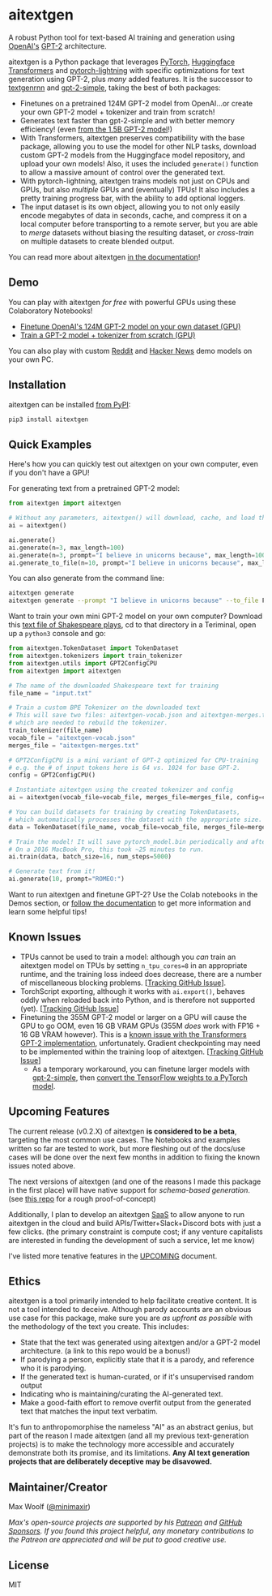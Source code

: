 # aitextgen

A robust Python tool for text-based AI training and generation using [OpenAI's](https://openai.com) [GPT-2](https://openai.com/blog/better-language-models/) architecture.

aitextgen is a Python package that leverages [PyTorch](https://pytorch.org), [Huggingface Transformers](https://github.com/huggingface/transformers) and [pytorch-lightning](https://github.com/PyTorchLightning/pytorch-lightning) with specific optimizations for text generation using GPT-2, plus _many_ added features. It is the successor to [textgenrnn](https://github.com/minimaxir/textgenrnn) and [gpt-2-simple](https://github.com/minimaxir/gpt-2-simple), taking the best of both packages:

- Finetunes on a pretrained 124M GPT-2 model from OpenAI...or create your own GPT-2 model + tokenizer and train from scratch!
- Generates text faster than gpt-2-simple and with better memory efficiency! (even [from the 1.5B GPT-2 model](https://docs.aitextgen.io/tutorials/generate_1_5b/)!)
- With Transformers, aitextgen preserves compatibility with the base package, allowing you to use the model for other NLP tasks, download custom GPT-2 models from the Huggingface model repository, and upload your own models! Also, it uses the included `generate()` function to allow a massive amount of control over the generated text.
- With pytorch-lightning, aitextgen trains models not just on CPUs and GPUs, but also _multiple_ GPUs and (eventually) TPUs! It also includes a pretty training progress bar, with the ability to add optional loggers.
- The input dataset is its own object, allowing you to not only easily encode megabytes of data in seconds, cache, and compress it on a local computer before transporting to a remote server, but you are able to _merge_ datasets without biasing the resulting dataset, or _cross-train_ on multiple datasets to create blended output.

You can read more about aitextgen [in the documentation](https://docs.aitextgen.io/)!

## Demo

You can play with aitextgen _for free_ with powerful GPUs using these Colaboratory Notebooks!

- [Finetune OpenAI's 124M GPT-2 model on your own dataset (GPU)](https://colab.research.google.com/drive/15qBZx5y9rdaQSyWpsreMDnTiZ5IlN0zD?usp=sharing)
- [Train a GPT-2 model + tokenizer from scratch (GPU)](https://colab.research.google.com/drive/144MdX5aLqrQ3-YW-po81CQMrD6kpgpYh?usp=sharing)

You can also play with custom [Reddit](notebooks/reddit_demo.ipynb) and [Hacker News](notebooks/hacker_news_demo.ipynb) demo models on your own PC.

## Installation

aitextgen can be installed [from PyPI](https://pypi.org/project/aitextgen/):

```sh
pip3 install aitextgen
```

## Quick Examples

Here's how you can quickly test out aitextgen on your own computer, even if you don't have a GPU!

For generating text from a pretrained GPT-2 model:

```python
from aitextgen import aitextgen

# Without any parameters, aitextgen() will download, cache, and load the 124M GPT-2 "small" model
ai = aitextgen()

ai.generate()
ai.generate(n=3, max_length=100)
ai.generate(n=3, prompt="I believe in unicorns because", max_length=100)
ai.generate_to_file(n=10, prompt="I believe in unicorns because", max_length=100, temperature=1.2)
```

You can also generate from the command line:

```sh
aitextgen generate
aitextgen generate --prompt "I believe in unicorns because" --to_file False
```

Want to train your own mini GPT-2 model on your own computer? Download this [text file of Shakespeare plays](https://raw.githubusercontent.com/karpathy/char-rnn/master/data/tinyshakespeare/input.txt), cd to that directory in a Teriminal, open up a `python3` console and go:

```python
from aitextgen.TokenDataset import TokenDataset
from aitextgen.tokenizers import train_tokenizer
from aitextgen.utils import GPT2ConfigCPU
from aitextgen import aitextgen

# The name of the downloaded Shakespeare text for training
file_name = "input.txt"

# Train a custom BPE Tokenizer on the downloaded text
# This will save two files: aitextgen-vocab.json and aitextgen-merges.txt,
# which are needed to rebuild the tokenizer.
train_tokenizer(file_name)
vocab_file = "aitextgen-vocab.json"
merges_file = "aitextgen-merges.txt"

# GPT2ConfigCPU is a mini variant of GPT-2 optimized for CPU-training
# e.g. the # of input tokens here is 64 vs. 1024 for base GPT-2.
config = GPT2ConfigCPU()

# Instantiate aitextgen using the created tokenizer and config
ai = aitextgen(vocab_file=vocab_file, merges_file=merges_file, config=config)

# You can build datasets for training by creating TokenDatasets,
# which automatically processes the dataset with the appropriate size.
data = TokenDataset(file_name, vocab_file=vocab_file, merges_file=merges_file, block_size=64)

# Train the model! It will save pytorch_model.bin periodically and after completion.
# On a 2016 MacBook Pro, this took ~25 minutes to run.
ai.train(data, batch_size=16, num_steps=5000)

# Generate text from it!
ai.generate(10, prompt="ROMEO:")
```

Want to run aitextgen and finetune GPT-2? Use the Colab notebooks in the Demos section, or [follow the documentation](https://docs.aitextgen.io/) to get more information and learn some helpful tips!

## Known Issues

- TPUs cannot be used to train a model: although you _can_ train an aitextgen model on TPUs by setting `n_tpu_cores=8` in an appropriate runtime, and the training loss indeed does decrease, there are a number of miscellaneous blocking problems. [[Tracking GitHub Issue](https://github.com/minimaxir/aitextgen/issues/3)].
- TorchScript exporting, although it works with `ai.export()`, behaves oddly when reloaded back into Python, and is therefore not supported (yet). [[Tracking GitHub Issue](https://github.com/minimaxir/aitextgen/issues/5)]
- Finetuning the 355M GPT-2 model or larger on a GPU will cause the GPU to go OOM, even 16 GB VRAM GPUs (355M _does_ work with FP16 + 16 GB VRAM however). This is a [known issue with the Transformers GPT-2 implementation](https://github.com/huggingface/transformers/pull/2356), unfortunately. Gradient checkpointing may need to be implemented within the training loop of aitextgen. [[Tracking GitHub Issue](https://github.com/minimaxir/aitextgen/issues/6)]
  - As a temporary workaround, you can finetune larger models with [gpt-2-simple](https://github.com/minimaxir/gpt-2-simple), then [convert the TensorFlow weights to a PyTorch model](https://docs.aitextgen.io/gpt-2-simple/).

## Upcoming Features

The current release (v0.2.X) of aitextgen **is considered to be a beta**, targeting the most common use cases. The Notebooks and examples written so far are tested to work, but more fleshing out of the docs/use cases will be done over the next few months in addition to fixing the known issues noted above.

The next versions of aitextgen (and one of the reasons I made this package in the first place) will have native support for _schema-based generation_. (see [this repo](https://github.com/minimaxir/gpt-2-keyword-generation) for a rough proof-of-concept)

Additionally, I plan to develop an aitextgen [SaaS](https://en.wikipedia.org/wiki/Software_as_a_service) to allow anyone to run aitextgen in the cloud and build APIs/Twitter+Slack+Discord bots with just a few clicks. (the primary constraint is compute cost; if any venture capitalists are interested in funding the development of such a service, let me know)

I've listed more tenative features in the [UPCOMING](UPCOMING.md) document.

## Ethics

aitextgen is a tool primarily intended to help facilitate creative content. It is not a tool intended to deceive. Although parody accounts are an obvious use case for this package, make sure you are _as upfront as possible_ with the methodology of the text you create. This includes:

- State that the text was generated using aitextgen and/or a GPT-2 model architecture. (a link to this repo would be a bonus!)
- If parodying a person, explicitly state that it is a parody, and reference who it is parodying.
- If the generated text is human-curated, or if it's unsupervised random output
- Indicating who is maintaining/curating the AI-generated text.
- Make a good-faith effort to remove overfit output from the generated text that matches the input text verbatim.

It's fun to anthropomorphise the nameless "AI" as an abstract genius, but part of the reason I made aitextgen (and all my previous text-generation projects) is to make the technology more accessible and accurately demonstrate both its promise, and its limitations. **Any AI text generation projects that are deliberately deceptive may be disavowed.**

## Maintainer/Creator

Max Woolf ([@minimaxir](https://minimaxir.com))

_Max's open-source projects are supported by his [Patreon](https://www.patreon.com/minimaxir) and [GitHub Sponsors](https://github.com/sponsors/minimaxir). If you found this project helpful, any monetary contributions to the Patreon are appreciated and will be put to good creative use._

## License

MIT

